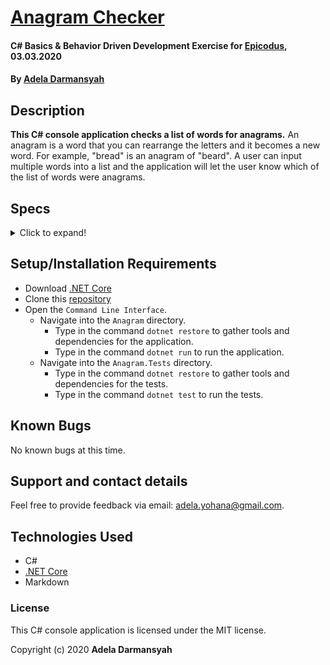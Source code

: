 # [Anagram Checker](https://github.com/ayohana/anagram.git/)

#### C# Basics & Behavior Driven Development Exercise for [Epicodus](https://www.epicodus.com/), 03.03.2020

#### By [**Adela Darmansyah**](https://ayohana.github.io/portfolio/)

## Description

**This C# console application checks a list of words for anagrams.** An anagram is a word that you can rearrange the letters and it becomes a new word. For example, "bread" is an anagram of "beard". A user can input multiple words into a list and the application will let the user know which of the list of words were anagrams.

## Specs

<details>
  <summary>Click to expand!</summary>

| Spec | `Console` Input | `Console` Output |
| :-------------     | :------------- | :------------- |
| **Program Gathers & Displays User Input of a Single Word** | bread | bread |
| **Program Gathers & Displays User Input of Multiple Words** | bread beard | bread beard |
| **Program Checks for Anagrams and Display the Anagrams** | bread beard bun | bread beard |
| **Program Disregards Special Characters** | bread, beard, bun? | bread beard |

</details>

## Setup/Installation Requirements

* Download [.NET Core](https://dotnet.microsoft.com/download/dotnet-core/)
* Clone this [repository](https://github.com/ayohana/anagram.git/)
* Open the `Command Line Interface`.
  * Navigate into the `Anagram` directory.
    * Type in the command `dotnet restore` to gather tools and dependencies for the application.
    * Type in the command `dotnet run` to run the application.
  * Navigate into the `Anagram.Tests` directory.
    * Type in the command `dotnet restore` to gather tools and dependencies for the tests.
    * Type in the command `dotnet test` to run the tests. 

## Known Bugs

No known bugs at this time.

## Support and contact details

Feel free to provide feedback via email: adela.yohana@gmail.com.

## Technologies Used

* C#
* [.NET Core](https://dotnet.microsoft.com/download/dotnet-core/)
* Markdown

### License

This C# console application is licensed under the MIT license.

Copyright (c) 2020 **Adela Darmansyah**
